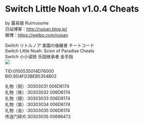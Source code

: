 # 
# Switch Little Noah v1.0.4 Cheats
by 露易娘 Ruimusume</br>
日站博客：http://ruisan.blog.jp/</br>
微博：https://weibo.com/ruisan</br>

Switch リトルノア 楽園の後継者 チートコード</br>
Switch Little Noah: Scion of Paradise Cheats</br>
Switch 小小诺娅 乐园继承者 金手指</br>
<img src="https://store-jp.nintendo.com/dw/image/v2/BFGJ_PRD/on/demandware.static/-/Sites-all-master-catalog/ja_JP/dw80ea403f/products/D70010000049101/heroBanner/f3c4703b6b8a32a70dd2b7c26b957dd73dec74b7f3e24bdb736dcdd69fe80290.jpg"/>

TID:0100535014D76000</br>
BID:8D4FD3BEB5354B02

礼物（铜）:30303031 006D6174</br>
礼物（铁）:30303032 006D6174</br>
礼物（银）:30303033 006D6174</br>
礼物（紫）:30303034 006D6174</br>
礼物（金）:30303035 006D6174</br>
传送门碎片:30303035 00696472</br>
